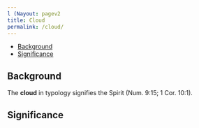 ```yaml
---
l (Nayout: pagev2
title: Cloud
permalink: /cloud/
---
```

- [Background](#background)
- [Significance](#significance)

## Background

The **cloud** in typology signifies the Spirit (Num. 9:15; 1 Cor. 10:1).

## Significance
